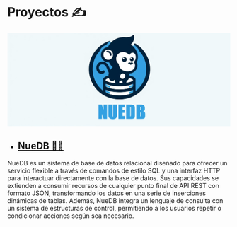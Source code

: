 # Proyectos ✍️

![](./nuedb_banner.jpg) 

- ## [NueDB 🐒🔵](https://github.com/Ajax-16/nuedb-core) 

NueDB es un sistema de base de datos relacional diseñado para ofrecer un servicio flexible a través de comandos de estilo SQL y una interfaz HTTP para interactuar directamente con la base de datos. Sus capacidades se extienden a consumir recursos de cualquier punto final de API REST con formato JSON, transformando los datos en una serie de inserciones dinámicas de tablas. Además, NueDB integra un lenguaje de consulta con un sistema de estructuras de control, permitiendo a los usuarios repetir o condicionar acciones según sea necesario.
